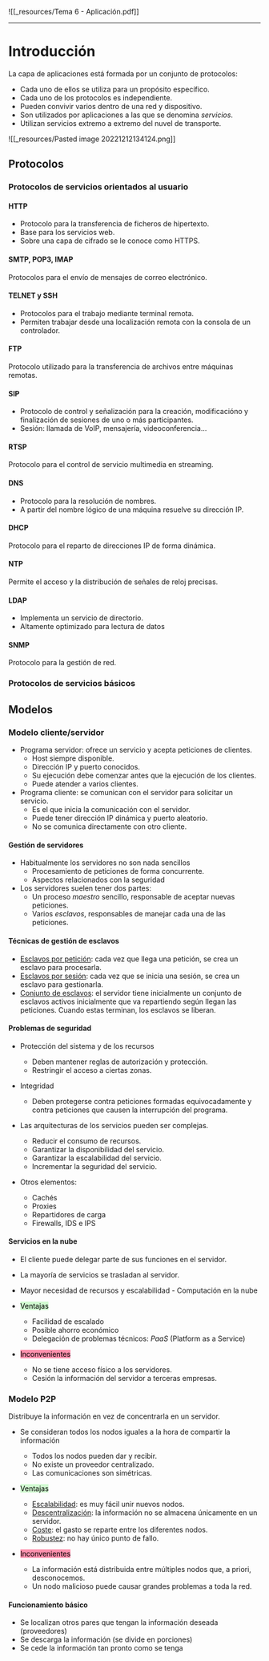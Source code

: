 ![[_resources/Tema 6 - Aplicación.pdf]]

---

# Introducción
La capa de aplicaciones está formada por un conjunto de protocolos:
- Cada uno de ellos se utiliza para un propósito específico.
- Cada uno de los protocolos es independiente.
- Pueden convivir varios dentro de una red y dispositivo.
- Son utilizados por aplicaciones a las que se denomina *servicios*.
- Utilizan servicios extremo a extremo del nuvel de transporte.

![[_resources/Pasted image 20221212134124.png]]


## Protocolos

### Protocolos de servicios orientados al usuario
#### HTTP
- Protocolo para la transferencia de ficheros de hipertexto.
- Base para los servicios web.
- Sobre una capa de cifrado se le conoce como HTTPS.

#### SMTP, POP3, IMAP
Protocolos para el envío de mensajes de correo electrónico.

#### TELNET y SSH
- Protocolos para el trabajo mediante terminal remota.
- Permiten trabajar desde una localización remota con la consola de un controlador.

#### FTP
Protocolo utilizado para la transferencia de archivos entre máquinas remotas.

#### SIP
- Protocolo de control y señalización para la creación, modificacióno y finalización de sesiones de uno o más participantes.
- Sesión: llamada de VoIP, mensajería, videoconferencia...

#### RTSP
Protocolo para el control de servicio multimedia en streaming.

#### DNS
- Protocolo para la resolución de nombres.
- A partir del nombre lógico de una máquina resuelve su dirección IP.

#### DHCP
Protocolo para el reparto de direcciones IP de forma dinámica.

#### NTP
Permite el acceso y la distribución de señales de reloj precisas.

#### LDAP
- Implementa un servicio de directorio.
- Altamente optimizado para lectura de datos

#### SNMP
Protocolo para la gestión de red.

### Protocolos de servicios básicos

## Modelos

### Modelo cliente/servidor
- Programa servidor: ofrece un servicio y acepta peticiones de clientes.
	- Host siempre disponible.
	- Dirección IP y puerto conocidos.
	- Su ejecución debe comenzar antes que la ejecución de los clientes.
	- Puede atender a varios clientes.
- Programa cliente: se comunican con el servidor para solicitar un servicio.
	- Es el que inicia la comunicación con el servidor.
	- Puede tener dirección IP dinámica y puerto aleatorio.
	- No se comunica directamente con otro cliente.

#### Gestión de servidores
- Habitualmente los servidores no son nada sencillos
	- Procesamiento de peticiones de forma concurrente.
	- Aspectos relacionados con la seguridad
- Los servidores suelen tener dos partes:
	- Un proceso *maestro* sencillo, responsable de aceptar nuevas peticiones.
	- Varios *esclavos*, responsables de manejar cada una de las peticiones.

#### Técnicas de gestión de esclavos
- <u>Esclavos por petición</u>: cada vez que llega una petición, se crea un esclavo para procesarla.
- <u>Esclavos por sesión</u>: cada vez que se inicia una sesión, se crea un esclavo para gestionarla.
- <u>Conjunto de esclavos</u>: el servidor tiene inicialmente un conjunto de esclavos activos inicialmente que va repartiendo según llegan las peticiones. Cuando estas terminan, los esclavos se liberan.

#### Problemas de seguridad
- Protección del sistema y de los recursos
	- Deben mantener reglas de autorización y protección.
	- Restringir el acceso a ciertas zonas.
- Integridad
	- Deben protegerse contra peticiones formadas equivocadamente y contra peticiones que causen la interrupción del programa.

- Las arquitecturas de los servicios pueden ser complejas.
	- Reducir el consumo de recursos.
	- Garantizar la disponibilidad del servicio.
	- Garantizar la escalabilidad del servicio.
	- Incrementar la seguridad del servicio.
- Otros elementos:
	- Cachés
	- Proxies
	- Repartidores de carga
	- Firewalls, IDS e IPS

#### Servicios en la nube
 - El cliente puede delegar parte de sus funciones en el servidor.
- La mayoría de servicios se trasladan al servidor.
- Mayor necesidad de recursos y escalabilidad - Computación en la nube

- <mark style="background: #BBFABBA6;">Ventajas</mark>
	- Facilidad de escalado
	- Posible ahorro económico
	- Delegación de problemas técnicos: *PaaS* (Platform as a Service)
- <mark style="background: #FF5582A6;">Inconvenientes</mark>
	- No se tiene acceso físico a los servidores.
	- Cesión la información del servidor a terceras empresas.

### Modelo P2P
Distribuye la información en vez de concentrarla en un servidor.

- Se consideran todos los nodos iguales a la hora de compartir la información
	- Todos los nodos pueden dar y recibir.
	- No existe un proveedor centralizado.
	- Las comunicaciones son simétricas.

- <mark style="background: #BBFABBA6;">Ventajas</mark>
	- <u>Escalabilidad</u>: es muy fácil unir nuevos nodos.
	- <u>Descentralización</u>: la información no se almacena únicamente en un servidor.
	- <u>Coste</u>: el gasto se reparte entre los diferentes nodos.
	- <u>Robustez</u>: no hay único punto de fallo.
- <mark style="background: #FF5582A6;">Inconvenientes</mark>
	- La información está distribuida entre múltiples nodos que, a priori, desconocemos.
	- Un nodo malicioso puede causar grandes problemas a toda la red.

#### Funcionamiento básico
- Se localizan otros pares que tengan la información deseada (proveedores)
- Se descarga la información (se divide en porciones)
- Se cede la información tan pronto como se tenga